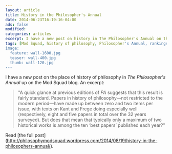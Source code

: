 ```yaml
---
layout: article
title: History in the Philosopher's Annual
date: 2014-06-23T16:19:16-04:00
ads: false
modified:
categories: articles
excerpt: I have a new post on history in The Philosopher's Annual on the Mod Squad.
tags: [Mod Squad, history of philosophy, Philosopher's Annual, rankings]
image:
  feature: wall-1600.jpg
  teaser: wall-400.jpg
  thumb: wall-120.jpg
---
```


I have a new post on the place of history of philosophy in _The Philosopher's Annual_ up on the Mod Squad blog. An excerpt:

> "A quick glance at previous editions of _PA_ suggests that this result is fairly standard. Papers in history of philosophy—not restricted to the modern period—have made up between zero and two items per issue, with texts on Kant and Frege doing especially well (respectively, eight and five papers in total over the 32 years surveyed). But does that mean that typically only a maximum of two historical works is among the ten ‘best papers’ published each year?"

Read [the full post] (http://philosophymodsquad.wordpress.com/2014/08/19/history-in-the-philosophers-annual/).